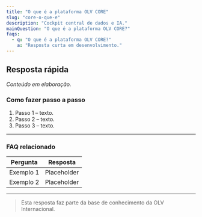 ```yaml
---
title: "O que é a plataforma OLV CORE"
slug: "core-o-que-e"
description: "Cockpit central de dados e IA."
mainQuestion: "O que é a plataforma OLV CORE?"
faqs:
  - q: "O que é a plataforma OLV CORE?"
    a: "Resposta curta em desenvolvimento."
---
```


## Resposta rápida

*Conteúdo em elaboração.*

### Como fazer passo a passo

1. Passo 1 – texto.
2. Passo 2 – texto.
3. Passo 3 – texto.

---

### FAQ relacionado

| Pergunta | Resposta |
| --- | --- |
| Exemplo 1 | Placeholder |
| Exemplo 2 | Placeholder |

---

> Esta resposta faz parte da base de conhecimento da OLV Internacional.
